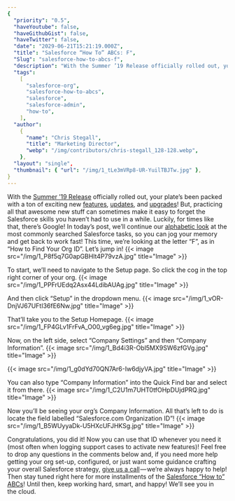 ```yaml
---
{
  "priority": "0.5",
  "haveYoutube": false,
  "haveGithubGist": false,
  "haveTwitter": false,
  "date": "2029-06-21T15:21:19.000Z",
  "title": "Salesforce “How To” ABCs: F",
  "Slug": "salesforce-how-to-abcs-f",
  "description": "With the Summer ’19 Release officially rolled out, your plate’s been packed with a ton of exciting new features.",
  "tags":
    [
      "salesforce-org",
      "salesforce-how-to-abcs",
      "salesforce",
      "salesforce-admin",
      "how-to",
    ],
  "author":
    {
      "name": "Chris Stegall",
      "title": "Marketing Director",
      "webp": "/img/contributors/chris-stegall_128-128.webp",
    },
  "layout": "single",
  "thumbnail": { "url": "/img/1_tLe3mVRp8-UR-YuilTBJTw.jpg" },
}
---
```


With the [Summer ’19 Release](https://medium.com/creme-de-la-crm/summer-19-release-highlights-back-to-the-classics-7b9abe9e6cf9) officially rolled out, your plate’s been packed with a ton of exciting new [features](https://medium.com/creme-de-la-crm/salesforce-summer-19-release-highlights-free-surveys-5e55e6c928be), [updates](https://medium.com/creme-de-la-crm/salesforce-summer-19-release-highlights-branding-enhancements-a65062bfcd3d), and [upgrades](https://medium.com/creme-de-la-crm/salesforce-summer-19-release-highlights-enhanced-related-lists-72656e1d436a)! But, practicing all that awesome new stuff can sometimes make it easy to forget the Salesforce skills you haven’t had to use in a while.
Luckily, for times like that, there’s Google!
In today’s post, we’ll continue our [alphabetic look](https://medium.com/tag/salesforce-how-to-abcs/archive) at the most commonly searched Salesforce tasks, so you can jog your memory and get back to work fast! This time, we’re looking at the letter “F”, as in “How to Find Your Org ID”.
Let’s jump in!
{{< image src="/img/1_P8f5q7G0apGBHlt4P79vzA.jpg" title="Image" >}}

To start, we’ll need to navigate to the Setup page. So click the cog in the top right corner of your org.
{{< image src="/img/1_PPFrUEdq2Asx44LdibAUAg.jpg" title="Image" >}}

And then click “Setup” in the dropdown menu.
{{< image src="/img/1_vOR-DnjVJ67UFtI36fE6Nw.jpg" title="Image" >}}

That’ll take you to the Setup Homepage.
{{< image src="/img/1_FP4GLv1FrFvA_O00_vg6eg.jpg" title="Image" >}}

Now, on the left side, select “Company Settings” and then “Company Information”.
{{< image src="/img/1_Bd4i3R-Obl5MX9SW6zfGVg.jpg" title="Image" >}}

{{< image src="/img/1_g0dYd70QN7Ar6-Iw6djyVA.jpg" title="Image" >}}

You can also type “Company Information” into the Quick Find bar and select it from there.
{{< image src="/img/1_C2U1m7UHT0tfOHpDUjdPRQ.jpg" title="Image" >}}

Now you’ll be seeing your org’s Company Information. All that’s left to do is locate the field labelled “Salesforce.com Organization ID”!
{{< image src="/img/1_B5WUyyaDk-U5HXcUFJHKSg.jpg" title="Image" >}}

Congratulations, you did it! Now you can use that ID whenever you need it (most often when logging support cases to activate new features)!
Feel free to drop any questions in the comments below and, if you need more help getting your org set-up, configured, or just want some guidance crafting your overall Salesforce strategy, [give us a call](https://www.mkpartners.com/article/contact/contact) — we’re always happy to help!
Then stay tuned right here for more installments of the [Salesforce “How to” ABCs](https://medium.com/tag/salesforce-how-to-abcs/archive)! Until then, keep working hard, smart, and happy!
We’ll see you in the cloud.
